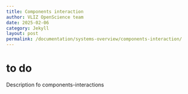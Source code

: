 ```yaml
---
title: Components interaction
author: VLIZ OpenScience team
date: 2025-02-06
category: Jekyll
layout: post
permalink: /documentation/systems-overview/components-interaction/
---
```


# to do
Description fo components-interactions